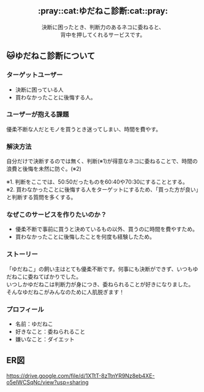 <h2 align="center">:pray::cat:ゆだねこ診断:cat::pray:</h2>
<p align="center">決断に困ったとき、判断力のあるネコに委ねると、<br>
  背中を押してくれるサービスです。</p>

## :cat:ゆだねこ診断について
### ターゲットユーザー
- 決断に困っている人
- 買わなかったことに後悔する人。

### ユーザーが抱える課題
優柔不断な人だとモノを買うとき迷ってしまい、時間を費やす。

### 解決方法
自分だけで決断するのでは無く、判断(※1)が得意なネコに委ねることで、時間の浪費と後悔を未然に防ぐ。(※2)<br>

※1. 判断をここでは、50:50だったものを60:40や70:30にすることとする。<br>
※2. 買わなかったことに後悔する人をターゲットにするため、「買った方が良い」と判断する質問を多くする。

### なぜこのサービスを作りたいのか？
- 優柔不断で事前に買うと決めているもの以外、買うのに時間を費やすため。
- 買わなかったことに後悔したことを何度も経験したため。

### ストーリー
「ゆだねこ」の飼い主はとても優柔不断です。何事にも決断ができず、いつもゆだねこに委ねてばかりでした。<br>
いつしかゆだねこは判断力が身につき、委ねられることが好きになりました。<br>
そんなゆだねこがみんなのために人肌脱ぎます！

### プロフィール
- 名前：ゆだねこ
- 好きなこと：委ねられること
- 嫌いなこと：ダイエット

## ER図
https://drive.google.com/file/d/1XTtT-8zTtnYR9Nz8eb4XE-o5eIWCSqNc/view?usp=sharing
